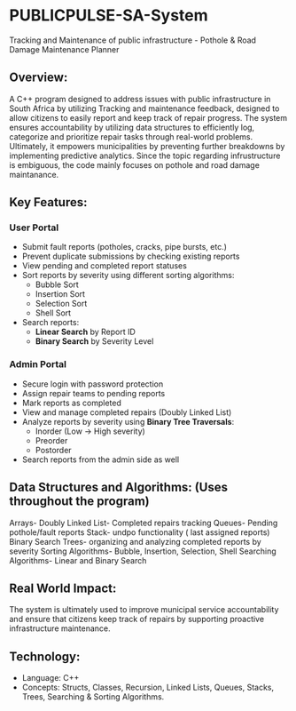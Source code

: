 # PUBLICPULSE-SA-System

Tracking and Maintenance of public infrastructure - Pothole & Road Damage Maintenance Planner

## Overview:

A C++ program designed to address issues with public infrastructure in South Africa by utilizing Tracking and maintenance feedback, designed to allow citizens to easily report and keep track of repair progress. The system ensures accountability by utilizing data structures to efficiently log, categorize and prioritize repair tasks through real-world problems. Ultimately, it empowers municipalities by preventing further breakdowns by implementing predictive analytics. Since the topic regarding infrustructure is embiguous, the code mainly focuses on pothole and road damage maintanance.

## Key Features:

### User Portal
- Submit fault reports (potholes, cracks, pipe bursts, etc.)
- Prevent duplicate submissions by checking existing reports
- View pending and completed report statuses
- Sort reports by severity using different sorting algorithms:
  - Bubble Sort
  - Insertion Sort
  - Selection Sort
  - Shell Sort
- Search reports:
  - **Linear Search** by Report ID
  - **Binary Search** by Severity Level

### Admin Portal
- Secure login with password protection
- Assign repair teams to pending reports
- Mark reports as completed
- View and manage completed repairs (Doubly Linked List)
- Analyze reports by severity using **Binary Tree Traversals**:
  - Inorder (Low → High severity)
  - Preorder
  - Postorder
- Search reports from the admin side as well

## Data Structures and Algorithms: (Uses throughout the program)

Arrays-
Doubly Linked List- Completed repairs tracking 
Queues- Pending pothole/fault reports
Stack- undpo functionality ( last assigned reports)
Binary Search Trees- organizing and analyzing completed reports by severity
Sorting Algorithms- Bubble, Insertion, Selection, Shell
Searching Algorithms-  Linear and Binary Search


## Real World Impact:

The system is ultimately used to improve municipal service accountability and ensure that citizens keep track of repairs by supporting proactive infrastructure maintenance.


## Technology:

- Language: C++
- Concepts: Structs, Classes, Recursion, Linked Lists, Queues, Stacks, Trees, Searching & Sorting Algorithms.

